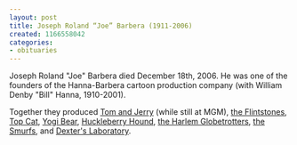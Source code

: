 ```yaml
---
layout: post
title: Joseph Roland “Joe” Barbera (1911-2006)
created: 1166558042
categories:
- obituaries
---
```

Joseph Roland "Joe" Barbera died December 18th, 2006. He was one of the founders of the Hanna-Barbera cartoon production company (with William Denby "Bill" Hanna, 1910-2001).

Together they produced <a href="http://en.wikipedia.org/wiki/Tom_and_Jerry_%28MGM%29">Tom and Jerry</a> (while still at MGM), <a href="http://en.wikipedia.org/wiki/The_Flintstones">the Flintstones</a>, <a href="http://en.wikipedia.org/wiki/Top_Cat">Top Cat</a>, <a href="http://en.wikipedia.org/wiki/Yogi_Bear">Yogi Bear</a>, <a href="http://en.wikipedia.org/wiki/The_Huckleberry_Hound_Show">Huckleberry Hound</a>, <a href="http://en.wikipedia.org/wiki/The_Harlem_Globetrotters">the Harlem Globetrotters</a>,   <a href="http://en.wikipedia.org/wiki/The_Smurfs">the Smurfs</a>, and <a href="http://en.wikipedia.org/wiki/Dexter%27s_Laboratory">Dexter's Laboratory</a>.
